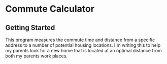 # Commute Calculator

## Getting Started

This program measures the commute time and distance from a specific address to a number of potential housing locations. I'm writing this to help my parents look for a new home that is located at an optimal distance from both my parents work places.

